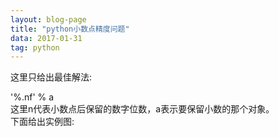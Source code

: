 ```yaml
---
layout: blog-page
title: "python小数点精度问题"
data: 2017-01-31
tag: python
---
```

<p>这里只给出最佳解法:</p>
'%.nf' % a<br>
这里n代表小数点后保留的数字位数，a表示要保留小数的那个对象。<br>
下面给出实例图:<br>
<img src="/assets/python小数点精度问题.png>